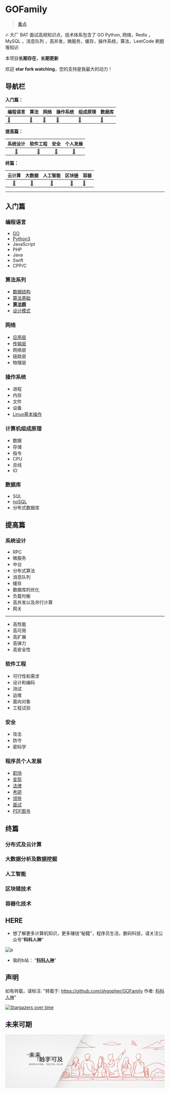 # GOFamily
> [重点](#HERE)

🔥 大厂 BAT 面试高频知识点，技术体系包含了  GO Python, 网络，Redis ，MySQL ，消息队列 ，高并发，微服务，缓存，操作系统，算法，LeetCode 刷题等知识

本项目**长期存在**，**长期更新**

欢迎 **star fork watching**，您的支持是我最大的动力！

## 导航栏
**入门篇：**

|编程语言|算法|网络|操作系统|组成原理|数据库|
|:---|:---|:---|:---|:---|:---|
|[🍇](#编程语言)|[🥭](#算法系列)|[🍓](#网络)|[🥝](#操作系统)|[🍍](#计算机组成原理)|[🍌](#数据库)|

**提高篇：**

|系统设计|软件工程|安全|个人发展|
|:---:|:---:|:---:|:---:|
|[🍉](#系统设计)|[🍒](#软件工程)|[🍅](#安全)|[🍈](#程序员个人发展)|

**终篇：**

|云计算|大数据|人工智能|区块链|容器|
|:---:|:---:|:---:|:---:|:---|
|[🍑](#分布式及云计算)|[🍊](#大数据分析及数据挖掘)|[🍹](#人工智能)|[🍒](#区块链技术)|[🥑](#容器化技术)|
---
## 入门篇
### 编程语言

- [GO](https://github.com/GOFamily/hi-go)
- [Python3](https://github.com/GOFamily/hi-python)
- JavaScript
- PHP
- Java
- Swift
- CPP/C
### 算法系列

- [数据结构](https://github.com/GOFamily/hi-algorithm#数据结构)
- [算法基础](https://github.com/GOFamily/hi-algorithm#算法)
- [**算法题**](https://github.com/GOFamily/hi-algorithm#算法题)
- [设计模式](https://github.com/GOFamily/hi-algorithm#设计模式)
### 网络

- [应用层](https://github.com/GOFamily/hi-network#应用层)
- [传输层](https://github.com/GOFamily/hi-network#传输层)
- 网络层
- 链路层
- 物理层
### 操作系统

- 进程
- 内存
- 文件
- 设备
- [Linux基本操作](https://github.com/GOFamily/hi-Linux)
### 计算机组成原理

- 数据
- 存储
- 指令
- CPU
- 总线
- IO
### 数据库

- SQL
- [noSQL](https://github.com/GOFamily/hi-db#nosql)
- 分布式数据库
## 提高篇
### 系统设计
- RPC
- 微服务
- 中台
- 分布式算法
- 消息队列
- 缓存
- 数据库的优化
- 负载均衡
- 高并发以及并行计算
- 网关
---
- 高性能
- 高可用
- 高扩展
- 高弹力
- 高安全性
### 软件工程

- 可行性和需求
- 设计和编码
- 测试
- 运维
- 面向对象
- 工程试验

### 安全

- 攻击
- 防守
- 密码学


### 程序员个人发展

- [职场](https://github.com/GOFamily/hi-computeEngineer#职场)
- [变现](https://github.com/GOFamily/hi-computeEngineer#变现)
- [法律](https://github.com/GOFamily/hi-computeEngineer#法律)
- [考研](https://github.com/GOFamily/hi-computeEngineer#考研)
- [领导](https://github.com/GOFamily/hi-computeEngineer#领导)
- [面试](https://github.com/GOFamily/hi-computeEngineer#面试)
- [PDF图书](https://github.com/basicExploration/books)
## 终篇
### 分布式及云计算
### 大数据分析及数据挖掘
### 人工智能
### 区块链技术
### 容器化技术



## HERE
- 想了解更多计算机知识，更多赚钱“秘籍”，程序员生活，数码科技，请关注公众号“**科科人神**” 

![p](./joinUsW.jpg)

- 我的b站： “**[科科人神](https://space.bilibili.com/478621088)**”

## 声明
如有转载，请标注: "转载于: https://github.com/shgopher/GOFamily  作者: [科科人神](https://shgopher.github.io)"

[![Stargazers over time](https://starchart.cc/googege/GOFamily.svg)](https://starchart.cc/googege/GOFamily)
## 未来可期
[![未来可期！](./未来可期.jpeg)](https://github.com/shgopher/GOFamily)
